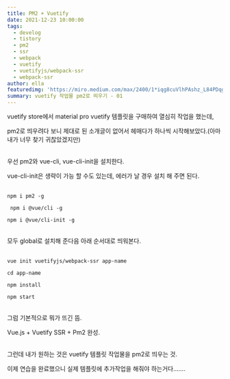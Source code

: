 ```yaml
---
title: PM2 + Vuetify
date: 2021-12-23 10:00:00
tags:
  - develog
  - tistory
  - pm2
  - ssr
  - webpack
  - vuetify
  - vuetifyjs/webpack-ssr
  - webpack-ssr
author: ella
featuredimg: 'https://miro.medium.com/max/2400/1*iqg8cuVlhPAshz_L84PDqg.png'
summary: vuetify 작업물 pm2로 띄우기 - 01
---
```


vuetify store에서 material pro vuetify 템플릿을 구매하여 열심히 작업을 했는데,

pm2로 띄우려다 보니 제대로 된 소개글이 없어서 헤매다가 하나씩 시작해보았다.(아마 내가 너무 찾기 귀찮았겠지만)
<br/>
<br/>

우선 pm2와 vue-cli, vue-cli-init을 설치한다.

vue-cli-init은 생략이 가능 할 수도 있는데, 에러가 날 경우 설치 해 주면 된다.
<br/>
<br/>

` npm i pm2 -g `

` npm i @vue/cli -g`

` npm i @vue/cli-init -g `
<br/>
<br/>

모두 global로 설치해 준다음 아래 순서대로 띄워본다.
<br/>
<br/>

` vue init vuetifyjs/webpack-ssr app-name `

` cd app-name `

` npm install `

` npm start `
<br/>
<br/>

그럼 기본적으로 뭐가 뜨긴 뜸.

Vue.js + Vuetify SSR + Pm2 완성.
<br/>
<br/>

그런데 내가 원하는 것은 vuetify 템플릿 작업물을 pm2로 띄우는 것.

이제 연습을 완료했으니 실제 템플릿에 추가작업을 해줘야 하는거다.......